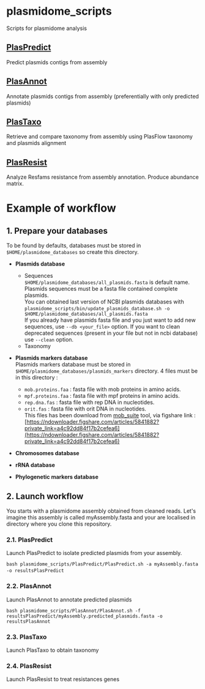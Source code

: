 # plasmidome_scripts
Scripts for plasmidome analysis 

## [PlasPredict](PlasPredict) 
Predict plasmids contigs from assembly 

## [PlasAnnot](PlasAnnot)
Annotate plasmids contigs from assembly (preferentially with only predicted plasmids) 

## [PlasTaxo](PlasTaxo) 
Retrieve and compare taxonomy from assembly using PlasFlow taxonomy and plasmids alignment 

## [PlasResist](PlasResist) 
Analyze Resfams resistance from assembly annotation. Produce abundance matrix.  

# Example of workflow 

## 1. Prepare your databases 

To be found by defaults, databases must be stored in `$HOME/plasmidome_databases` so create this directory.  
* **Plasmids database**
	* Sequences   
		`$HOME/plasmidome_databases/all_plasmids.fasta` is default name.  
		Plasmids sequences must be a fasta file contained complete plasmids.    
		You can obtained last version of NCBI plasmids databases with  
		```plasmidome_scripts/bin/update_plasmids_database.sh -o $HOME/plasmidome_databases/all_plasmids.fasta```  
		If you already have plasmids fasta file and you just want to add new sequences, use `--db <your_file>` option. If you want to clean deprecated sequences (present in your file but not in ncbi database) use `--clean` option.      
	* Taxonomy   
	
* **Plasmids markers database**   
	Plasmids markers database must be stored in `$HOME/plasmidome_databases/plasmids_markers` directory. 4 files must be in this directory :  
	* `mob.proteins.faa` : fasta file with mob proteins in amino acids.  
	* `mpf.proteins.faa` : fasta file with mpf proteins in amino acids.  
	* `rep.dna.fas` : fasta file with rep DNA in nucleotides.  
	* `orit.fas` : fasta file with orit DNA in nucleotides.   
	This files has been download from [mob_suite](https://github.com/phac-nml/mob-suite) tool, via figshare link : [https://ndownloader.figshare.com/articles/5841882?private_link=a4c92dd84f17b2cefea6](https://ndownloader.figshare.com/articles/5841882?private_link=a4c92dd84f17b2cefea6) 		
		
* **Chromosomes database** 
* **rRNA database** 
* **Phylogenetic markers database** 

## 2. Launch workflow 

You starts with a plasmidome assembly obtained from cleaned reads. Let's imagine this assembly is called myAssembly.fasta and your are localised in directory where you clone this repository. 

### 2.1. PlasPredict 
Launch PlasPredict to isolate predicted plasmids from your assembly. 
 
```bash plasmidome_scripts/PlasPredict/PlasPredict.sh -a myAssembly.fasta -o resultsPlasPredict``` 

### 2.2. PlasAnnot 
Launch PlasAnnot to annotate predicted plasmids 

```bash plasmidome_scripts/PlasAnnot/PlasAnnot.sh -f resultsPlasPredict/myAssembly.predicted_plasmids.fasta -o resultsPlasAnnot```

### 2.3. PlasTaxo 
Launch PlasTaxo to obtain taxonomy

### 2.4. PlasResist 
Launch PlasResist to treat resistances genes 

